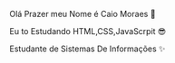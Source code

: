  Olá Prazer meu Nome é Caio Moraes  👋


 Eu to Estudando HTML,CSS,JavaScrpit  😎
 
 
 Estudante de Sistemas De Informações ✨
